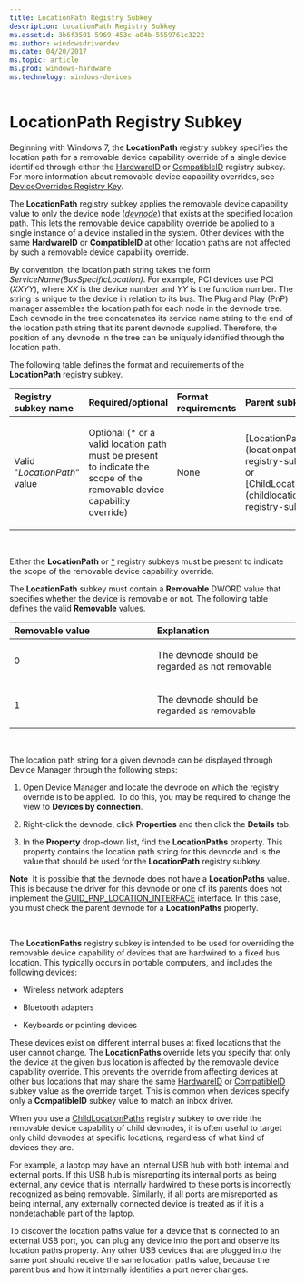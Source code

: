 ```yaml
---
title: LocationPath Registry Subkey
description: LocationPath Registry Subkey
ms.assetid: 3b6f3501-5969-453c-a04b-5559761c3222
ms.author: windowsdriverdev
ms.date: 04/20/2017
ms.topic: article
ms.prod: windows-hardware
ms.technology: windows-devices
---
```


# LocationPath Registry Subkey


Beginning with Windows 7, the **LocationPath** registry subkey specifies the location path for a removable device capability override of a single device identified through either the [HardwareID](hardwareid-registry-subkey.md) or [CompatibleID](compatibleid-registry-subkey.md) registry subkey. For more information about removable device capability overrides, see [DeviceOverrides Registry Key](deviceoverrides-registry-key.md).

The **LocationPath** registry subkey applies the removable device capability value to only the device node ([*devnode*](https://msdn.microsoft.com/library/windows/hardware/ff556277#wdkgloss-devnode)) that exists at the specified location path. This lets the removable device capability override be applied to a single instance of a device installed in the system. Other devices with the same **HardwareID** or **CompatibleID** at other location paths are not affected by such a removable device capability override.

By convention, the location path string takes the form *ServiceName(BusSpecificLocation)*. For example, PCI devices use PCI (*XXYY*), where *XX* is the device number and *YY* is the function number. The string is unique to the device in relation to its bus. The Plug and Play (PnP) manager assembles the location path for each node in the devnode tree. Each devnode in the tree concatenates its service name string to the end of the location path string that its parent devnode supplied. Therefore, the position of any devnode in the tree can be uniquely identified through the location path.

The following table defines the format and requirements of the **LocationPath** registry subkey.

<table>
<colgroup>
<col width="20%" />
<col width="20%" />
<col width="20%" />
<col width="20%" />
<col width="20%" />
</colgroup>
<thead>
<tr class="header">
<th align="left">Registry subkey name</th>
<th align="left">Required/optional</th>
<th align="left">Format requirements</th>
<th align="left">Parent subkey</th>
<th align="left">Child subkeys</th>
</tr>
</thead>
<tbody>
<tr class="odd">
<td align="left"><p>Valid &quot;<em>LocationPath</em>&quot; value</p></td>
<td align="left"><p>Optional (* or a valid location path must be present to indicate the scope of the removable device capability override)</p></td>
<td align="left"><p>None</p></td>
<td align="left"><p>[LocationPaths](locationpaths-registry-subkey.md) or [ChildLocationPaths](childlocationpaths-registry-subkey.md)</p></td>
<td align="left"><p>None</p></td>
</tr>
</tbody>
</table>

 

Either the **LocationPath** or [\*](--registry-subkey.md) registry subkeys must be present to indicate the scope of the removable device capability override.

The **LocationPath** subkey must contain a **Removable** DWORD value that specifies whether the device is removable or not. The following table defines the valid **Removable** values.

<table>
<colgroup>
<col width="50%" />
<col width="50%" />
</colgroup>
<thead>
<tr class="header">
<th align="left">Removable value</th>
<th align="left">Explanation</th>
</tr>
</thead>
<tbody>
<tr class="odd">
<td align="left"><p>0</p></td>
<td align="left"><p>The devnode should be regarded as not removable</p></td>
</tr>
<tr class="even">
<td align="left"><p>1</p></td>
<td align="left"><p>The devnode should be regarded as removable</p></td>
</tr>
</tbody>
</table>

 

The location path string for a given devnode can be displayed through Device Manager through the following steps:

1.  Open Device Manager and locate the devnode on which the registry override is to be applied. To do this, you may be required to change the view to **Devices by connection**.

2.  Right-click the devnode, click **Properties** and then click the **Details** tab.

3.  In the **Property** drop-down list, find the **LocationPaths** property. This property contains the location path string for this devnode and is the value that should be used for the **LocationPath** registry subkey.

**Note**  It is possible that the devnode does not have a **LocationPaths** value. This is because the driver for this devnode or one of its parents does not implement the [GUID\_PNP\_LOCATION\_INTERFACE](https://msdn.microsoft.com/library/windows/hardware/ff546564) interface. In this case, you must check the parent devnode for a **LocationPaths** property.

 

The **LocationPaths** registry subkey is intended to be used for overriding the removable device capability of devices that are hardwired to a fixed bus location. This typically occurs in portable computers, and includes the following devices:

-   Wireless network adapters

-   Bluetooth adapters

-   Keyboards or pointing devices

These devices exist on different internal buses at fixed locations that the user cannot change. The **LocationPaths** override lets you specify that only the device at the given bus location is affected by the removable device capability override. This prevents the override from affecting devices at other bus locations that may share the same [HardwareID](hardwareid-registry-subkey.md) or [CompatibleID](compatibleid-registry-subkey.md) subkey value as the override target. This is common when devices specify only a **CompatibleID** subkey value to match an inbox driver.

When you use a [ChildLocationPaths](childlocationpaths-registry-subkey.md) registry subkey to override the removable device capability of child devnodes, it is often useful to target only child devnodes at specific locations, regardless of what kind of devices they are.

For example, a laptop may have an internal USB hub with both internal and external ports. If this USB hub is misreporting its internal ports as being external, any device that is internally hardwired to these ports is incorrectly recognized as being removable. Similarly, if all ports are misreported as being internal, any externally connected device is treated as if it is a nondetachable part of the laptop.

To discover the location paths value for a device that is connected to an external USB port, you can plug any device into the port and observe its location paths property. Any other USB devices that are plugged into the same port should receive the same location paths value, because the parent bus and how it internally identifies a port never changes.

 

 





